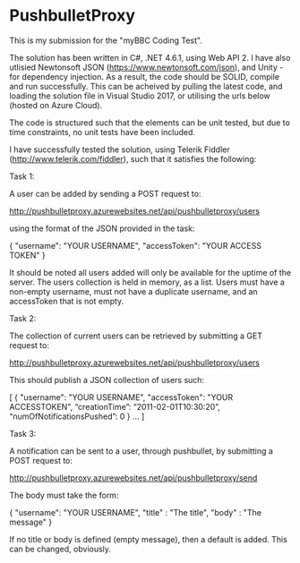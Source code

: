 # PushbulletProxy

This is my submission for the "myBBC Coding Test".

The solution has been written in C#, .NET 4.6.1, using Web API 2. I have also utlisied Newtonsoft JSON (https://www.newtonsoft.com/json), and Unity - for dependency injection. As a result, the code should be SOLID, compile and run successfully. This can be acheived by pulling the latest code, and loading the solution file in Visual Studio 2017, or utilising the urls below (hosted on Azure Cloud).

The code is structured such that the elements can be unit tested, but due to time constraints, no unit tests have been included.

I have successfully tested the solution, using Telerik Fiddler (http://www.telerik.com/fiddler), such that it satisfies the following:

Task 1: 

A user can be added by sending a POST request to: 

http://pushbulletproxy.azurewebsites.net/api/pushbulletproxy/users

using the format of the JSON provided in the task:
  
{
  "username": "YOUR USERNAME",
  "accessToken": "YOUR ACCESS TOKEN"
}

It should be noted all users added will only be available for the uptime of the server. The users collection is held in memory, as a list. Users must have a non-empty username, must not have a duplicate username, and an accessToken that is not empty.

Task 2:

The collection of current users can be retrieved by submitting a GET request to: 

http://pushbulletproxy.azurewebsites.net/api/pushbulletproxy/users

This should publish a JSON collection of users such:

[
{
"username": "YOUR USERNAME",
"accessToken": "YOUR ACCESSTOKEN",
“creationTime”: “2011-02-01T10:30:20”,
“numOfNotificationsPushed”: 0
}
...
]

Task 3: 

A notification can be sent to a user, through pushbullet, by submitting a POST request to: 

http://pushbulletproxy.azurewebsites.net/api/pushbulletproxy/send

The body must take the form:
  
{
  "username": "YOUR USERNAME",
  "title" : "The title",
  "body" : "The message"
}

If no title or body is defined (empty message), then a default is added. This can be changed, obviously.
